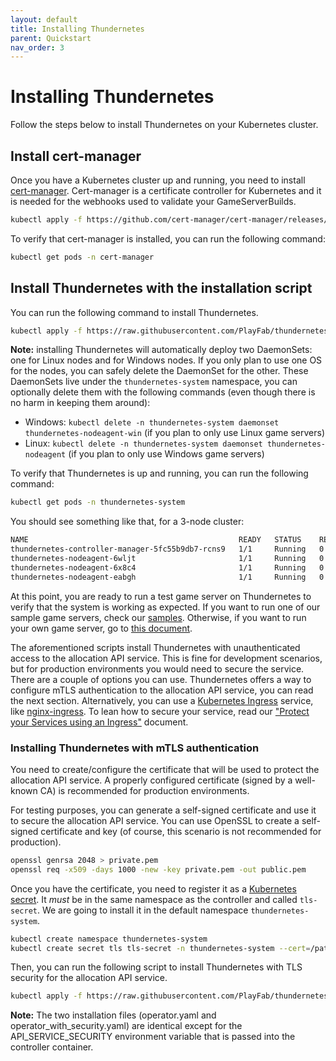 ```yaml
---
layout: default
title: Installing Thundernetes
parent: Quickstart
nav_order: 3
---
```


# Installing Thundernetes

Follow the steps below to install Thundernetes on your Kubernetes cluster.

## Install cert-manager

Once you have a Kubernetes cluster up and running, you need to install [cert-manager](https://cert-manager.io). Cert-manager is a certificate controller for Kubernetes and it is needed for the webhooks used to validate your GameServerBuilds.

```bash
kubectl apply -f https://github.com/cert-manager/cert-manager/releases/download/v1.8.0/cert-manager.yaml
```

To verify that cert-manager is installed, you can run the following command:

```bash
kubectl get pods -n cert-manager
```

## Install Thundernetes with the installation script

You can run the following command to install Thundernetes. 

```bash
kubectl apply -f https://raw.githubusercontent.com/PlayFab/thundernetes/main/installfiles/operator.yaml
```

**Note:** installing Thundernetes will automatically deploy two DaemonSets: one for Linux nodes and for Windows nodes. If you only plan to use one OS for the nodes, you can safely delete the DaemonSet for the other. These DaemonSets live under the ```thundernetes-system``` namespace, you can optionally delete them with the following commands (even though there is no harm in keeping them around):

- Windows: ```kubectl delete -n thundernetes-system daemonset thundernetes-nodeagent-win``` (if you plan to only use Linux game servers)
- Linux: ```kubectl delete -n thundernetes-system daemonset thundernetes-nodeagent``` (if you plan to only use Windows game servers)

To verify that Thundernetes is up and running, you can run the following command:

```bash
kubectl get pods -n thundernetes-system
```

You should see something like that, for a 3-node cluster:

```bash
NAME                                               READY   STATUS    RESTARTS   AGE
thundernetes-controller-manager-5fc55b9db7-rcns9   1/1     Running   0          10s
thundernetes-nodeagent-6wljt                       1/1     Running   0          15s
thundernetes-nodeagent-6x8c4                       1/1     Running   0          20s
thundernetes-nodeagent-eabgh                       1/1     Running   0          17s
```

At this point, you are ready to run a test game server on Thundernetes to verify that the system is working as expected. If you want to run one of our sample game servers, check our [samples](samples.md). Otherwise, if you want to run your own game server, go to [this document](../developertool.md).

The aforementioned scripts install Thundernetes with unauthenticated access to the allocation API service. This is fine for development scenarios, but for production environments you would need to secure the service. There are a couple of options you can use. Thundernetes offers a way to configure mTLS authentication to the allocation API service, you can read the next section. Alternatively, you can use a [Kubernetes Ingress](https://kubernetes.io/docs/concepts/services-networking/ingress/) service, like [nginx-ingress](https://github.com/kubernetes/ingress-nginx). To lean how to secure your service, read our ["Protect your Services using an Ingress"](../howtos/serviceingress.md) document.

### Installing Thundernetes with mTLS authentication

You need to create/configure the certificate that will be used to protect the allocation API service. A properly configured certificate (signed by a well-known CA) is recommended for production environments.

For testing purposes, you can generate a self-signed certificate and use it to secure the allocation API service. You can use OpenSSL to create a self-signed certificate and key (of course, this scenario is not recommended for production).

```bash
openssl genrsa 2048 > private.pem
openssl req -x509 -days 1000 -new -key private.pem -out public.pem
```

Once you have the certificate, you need to register it as a [Kubernetes secret](https://kubernetes.io/docs/concepts/configuration/secret/). It *must* be in the same namespace as the controller and called `tls-secret`. We are going to install it in the default namespace `thundernetes-system`.

```bash
kubectl create namespace thundernetes-system
kubectl create secret tls tls-secret -n thundernetes-system --cert=/path/to/public.pem --key=/path/to/private.pem
```

Then, you can run the following script to install Thundernetes with TLS security for the allocation API service.

```bash
kubectl apply -f https://raw.githubusercontent.com/PlayFab/thundernetes/main/installfiles/operator_with_security.yaml
```

**Note:** The two installation files (operator.yaml and operator_with_security.yaml) are identical except for the API_SERVICE_SECURITY environment variable that is passed into the controller container.